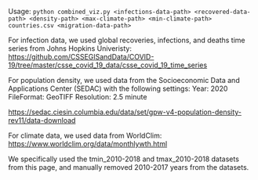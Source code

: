 Usage: 
`python combined_viz.py <infections-data-path> <recovered-data-path> <density-path> <max-climate-path> <min-climate-path> countries.csv <migration-data-path>`

For infection data, we used global recoveries, infections, and deaths time series from Johns Hopkins Univeristy:
https://github.com/CSSEGISandData/COVID-19/tree/master/csse_covid_19_data/csse_covid_19_time_series

For population density, we used data from the Socioeconomic Data and Applications Center (SEDAC) with the following settings:
Year: 2020
FileFormat: GeoTIFF
Resolution: 2.5 minute

https://sedac.ciesin.columbia.edu/data/set/gpw-v4-population-density-rev11/data-download

For climate data, we used data from WorldClim:
https://www.worldclim.org/data/monthlywth.html

We specifically used the tmin_2010-2018 and tmax_2010-2018 datasets from this page, and manually removed 2010-2017 years from the datasets.
